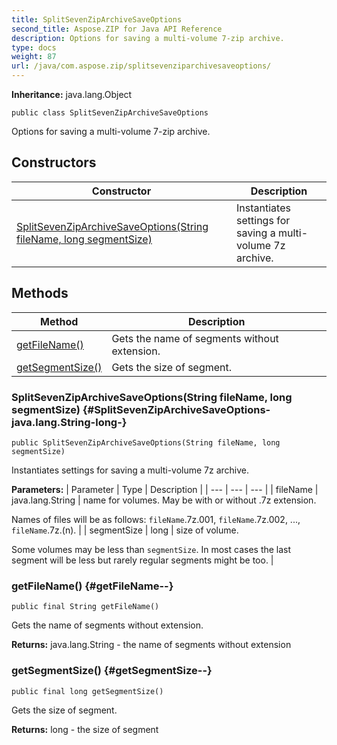 ```yaml
---
title: SplitSevenZipArchiveSaveOptions
second_title: Aspose.ZIP for Java API Reference
description: Options for saving a multi-volume 7-zip archive.
type: docs
weight: 87
url: /java/com.aspose.zip/splitsevenziparchivesaveoptions/
---
```


**Inheritance:**
java.lang.Object
```
public class SplitSevenZipArchiveSaveOptions
```

Options for saving a multi-volume 7-zip archive.
## Constructors

| Constructor | Description |
| --- | --- |
| [SplitSevenZipArchiveSaveOptions(String fileName, long segmentSize)](#SplitSevenZipArchiveSaveOptions-java.lang.String-long-) | Instantiates settings for saving a multi-volume 7z archive. |
## Methods

| Method | Description |
| --- | --- |
| [getFileName()](#getFileName--) | Gets the name of segments without extension. |
| [getSegmentSize()](#getSegmentSize--) | Gets the size of segment. |
### SplitSevenZipArchiveSaveOptions(String fileName, long segmentSize) {#SplitSevenZipArchiveSaveOptions-java.lang.String-long-}
```
public SplitSevenZipArchiveSaveOptions(String fileName, long segmentSize)
```


Instantiates settings for saving a multi-volume 7z archive.

**Parameters:**
| Parameter | Type | Description |
| --- | --- | --- |
| fileName | java.lang.String | name for volumes. May be with or without .7z extension.

Names of files will be as follows: `fileName`.7z.001, `fileName`.7z.002, ..., `fileName`.7z.(n). |
| segmentSize | long | size of volume.

Some volumes may be less than `segmentSize`. In most cases the last segment will be less but rarely regular segments might be too. |

### getFileName() {#getFileName--}
```
public final String getFileName()
```


Gets the name of segments without extension.

**Returns:**
java.lang.String - the name of segments without extension
### getSegmentSize() {#getSegmentSize--}
```
public final long getSegmentSize()
```


Gets the size of segment.

**Returns:**
long - the size of segment
